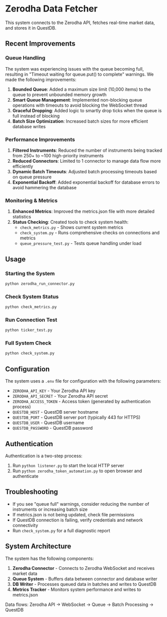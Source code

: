 # Zerodha Data Fetcher

This system connects to the Zerodha API, fetches real-time market data, and stores it in QuestDB.

## Recent Improvements

### Queue Handling

The system was experiencing issues with the queue becoming full, resulting in "Timeout waiting for queue.put() to complete" warnings. We made the following improvements:

1. **Bounded Queue**: Added a maximum size limit (10,000 items) to the queue to prevent unbounded memory growth
2. **Smart Queue Management**: Implemented non-blocking queue operations with timeouts to avoid blocking the WebSocket thread
3. **Graceful Dropping**: Added logic to smartly drop ticks when the queue is full instead of blocking
4. **Batch Size Optimization**: Increased batch sizes for more efficient database writes

### Performance Improvements

1. **Filtered Instruments**: Reduced the number of instruments being tracked from 250+ to ~100 high-priority instruments
2. **Reduced Connectors**: Limited to 1 connector to manage data flow more efficiently
3. **Dynamic Batch Timeouts**: Adjusted batch processing timeouts based on queue pressure
4. **Exponential Backoff**: Added exponential backoff for database errors to avoid hammering the database

### Monitoring & Metrics

1. **Enhanced Metrics**: Improved the metrics.json file with more detailed statistics
2. **Status Checking**: Created tools to check system health:
   - `check_metrics.py` - Shows current system metrics
   - `check_system.py` - Runs comprehensive checks on connections and metrics
   - `queue_pressure_test.py` - Tests queue handling under load

## Usage

### Starting the System

```bash
python zerodha_run_connector.py
```

### Check System Status 

```bash
python check_metrics.py
```

### Run Connection Test

```bash
python ticker_test.py
```

### Full System Check

```bash
python check_system.py
```

## Configuration

The system uses a `.env` file for configuration with the following parameters:

- `ZERODHA_API_KEY` - Your Zerodha API key
- `ZERODHA_API_SECRET` - Your Zerodha API secret 
- `ZERODHA_ACCESS_TOKEN` - Access token (generated by authentication process)
- `QUESTDB_HOST` - QuestDB server hostname
- `QUESTDB_PORT` - QuestDB server port (typically 443 for HTTPS)
- `QUESTDB_USER` - QuestDB username
- `QUESTDB_PASSWORD` - QuestDB password

## Authentication

Authentication is a two-step process:

1. Run `python listener.py` to start the local HTTP server
2. Run `python zerodha_token_automation.py` to open browser and authenticate

## Troubleshooting

- If you see "queue full" warnings, consider reducing the number of instruments or increasing batch size
- If metrics.json is not being updated, check file permissions
- If QuestDB connection is failing, verify credentials and network connectivity
- Run `check_system.py` for a full diagnostic report

## System Architecture

The system has the following components:

1. **Zerodha Connector** - Connects to Zerodha WebSocket and receives market data
2. **Queue System** - Buffers data between connector and database writer
3. **DB Writer** - Processes queued data in batches and writes to QuestDB  
4. **Metrics Tracker** - Monitors system performance and writes to metrics.json

Data flows: Zerodha API → WebSocket → Queue → Batch Processing → QuestDB 